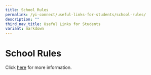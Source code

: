 ```yaml
---
title: School Rules
permalink: /yi-connect/useful-links-for-students/school-rules/
description: ""
third_nav_title: Useful Links for Students
variant: markdown
---
```

# **School Rules**

Click [here](/files/YISS_School_Rules_2024) for more information.